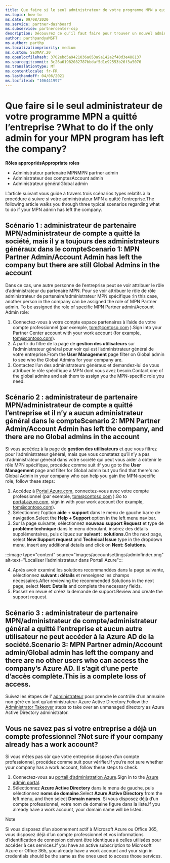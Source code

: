 ```yaml
---
title: Que faire si le seul administrateur de votre programme MPN a quitté l’entreprise ?
ms.topic: how-to
ms.date: 09/08/2020
ms.service: partner-dashboard
ms.subservice: partnercenter-csp
description: Découvrez ce qu’il faut faire pour trouver un nouvel administrateur MPN ou obtenir de l’aide auprès de l’administrateur général de votre entreprise. En outre, Découvrez comment ajouter un nouvel administrateur général de l’espace partenaires.
author: parthpandyaMSFT
ms.author: parthp
ms.localizationpriority: medium
ms.custom: SEOMAY.20
ms.openlocfilehash: 3702ebd5a9421036a053a9a142a2f40d3e488137
ms.sourcegitcommit: 3c26a61982082787bbdaf5d1e92553b26f3a5076
ms.translationtype: MT
ms.contentlocale: fr-FR
ms.lasthandoff: 04/06/2021
ms.locfileid: "106441997"
---
```

# <a name="what-to-do-if-the-only-admin-for-your-mpn-program-has-left-the-company"></a><span data-ttu-id="3e74a-103">Que faire si le seul administrateur de votre programme MPN a quitté l’entreprise ?</span><span class="sxs-lookup"><span data-stu-id="3e74a-103">What to do if the only admin for your MPN program has left the company?</span></span>

<span data-ttu-id="3e74a-104">**Rôles appropriés**</span><span class="sxs-lookup"><span data-stu-id="3e74a-104">**Appropriate roles**</span></span>

- <span data-ttu-id="3e74a-105">Administrateur partenaire MPN</span><span class="sxs-lookup"><span data-stu-id="3e74a-105">MPN partner admin</span></span>
- <span data-ttu-id="3e74a-106">Administrateur des comptes</span><span class="sxs-lookup"><span data-stu-id="3e74a-106">Account admin</span></span>
- <span data-ttu-id="3e74a-107">Administrateur général</span><span class="sxs-lookup"><span data-stu-id="3e74a-107">Global admin</span></span>

<span data-ttu-id="3e74a-108">L’article suivant vous guide à travers trois scénarios types relatifs à la procédure à suivre si votre administrateur MPN a quitté l’entreprise.</span><span class="sxs-lookup"><span data-stu-id="3e74a-108">The following article walks you through three typical scenarios regarding what to do if your MPN admin has left the company.</span></span>

## <a name="scenario-1-mpn-partner-adminaccount-admin-has-left-the-company-but-there-are-still-global-admins-in-the-account"></a><span data-ttu-id="3e74a-109">Scénario 1 : administrateur de partenaire MPN/administrateur de compte a quitté la société, mais il y a toujours des administrateurs généraux dans le compte</span><span class="sxs-lookup"><span data-stu-id="3e74a-109">Scenario 1: MPN Partner Admin/Account Admin has left the company but there are still Global Admins in the account</span></span>

<span data-ttu-id="3e74a-110">Dans ce cas, une autre personne de l’entreprise peut se voir attribuer le rôle d’administrateur du partenaire MPN. Pour se voir attribuer le rôle de rôle administrateur de partenaire/administrateur MPN spécifique :</span><span class="sxs-lookup"><span data-stu-id="3e74a-110">In this case, another person in the company can be assigned the role of MPN Partner admin. To be assigned the role of specific MPN Partner admin/Account Admin role:</span></span>

1. <span data-ttu-id="3e74a-111">Connectez-vous à votre compte espace partenaires à l’aide de votre compte professionnel (par exemple, tom@contoso.com ).</span><span class="sxs-lookup"><span data-stu-id="3e74a-111">Sign into your Partner Center account with your work account (for example, tom@contoso.com).</span></span>
1. <span data-ttu-id="3e74a-112">À partir du filtre de la page de **gestion des utilisateurs** sur l’administrateur général pour voir qui est l’administrateur général de votre entreprise.</span><span class="sxs-lookup"><span data-stu-id="3e74a-112">From the **User Management** page filter on Global admin to see who the Global Admins for your company are.</span></span> 
1. <span data-ttu-id="3e74a-113">Contactez l’un des administrateurs généraux et demandez-lui de vous attribuer le rôle spécifique à MPN dont vous avez besoin.</span><span class="sxs-lookup"><span data-stu-id="3e74a-113">Contact one of the global admins and ask them to assign you the MPN-specific role you need.</span></span> 

## <a name="scenario-2-mpn-partner-adminaccount-admin-has-left-the-company-and-there-are-no-global-admins-in-the-account"></a><span data-ttu-id="3e74a-114">Scénario 2 : administrateur de partenaire MPN/administrateur de compte a quitté l’entreprise et il n’y a aucun administrateur général dans le compte</span><span class="sxs-lookup"><span data-stu-id="3e74a-114">Scenario 2: MPN Partner Admin/Account Admin has left the company, and there are no Global admins in the account</span></span> 

<span data-ttu-id="3e74a-115">Si vous accédez à la page de **gestion des utilisateurs** et que vous filtrez pour l’administrateur général, mais que vous constatez qu’il n’y a pas d’administrateur général dans votre société qui peut vous aider à obtenir le rôle MPN spécifique, procédez comme suit :</span><span class="sxs-lookup"><span data-stu-id="3e74a-115">If you go to the **User Management** page and filter for Global admin but you find that there's no Global Admin in your company who can help you gain the MPN-specific role, follow these steps:</span></span>

1. <span data-ttu-id="3e74a-116">Accédez à [Portal.Azure.com](https://ms.portal.azure.com/), connectez-vous avec votre compte professionnel (par exemple, tom@contoso.com ).</span><span class="sxs-lookup"><span data-stu-id="3e74a-116">Go to [portal.azure.com](https://ms.portal.azure.com/), sign in with your work account (for example, tom@contoso.com).</span></span> 
1. <span data-ttu-id="3e74a-117">Sélectionnez l’option **aide + support** dans le menu de gauche barre de navigation.</span><span class="sxs-lookup"><span data-stu-id="3e74a-117">Select the **Help + Support** option in the left menu nav bar.</span></span>
1. <span data-ttu-id="3e74a-118">Sur la page suivante, sélectionnez **nouveau support Request** et type de **problème technique** dans le menu déroulant, insérez des détails supplémentaires, puis cliquez sur **suivant : solutions.**</span><span class="sxs-lookup"><span data-stu-id="3e74a-118">On the next page, select **New Support request** and **Technical Issue** type in the dropdown menu, insert any additional details and click on **Next: Solutions.**</span></span>

:::image type="content" source="images/accountsettings/adminfinder.png" alt-text="Localiser l’administrateur dans Portail Azure":::

4. <span data-ttu-id="3e74a-120">Après avoir examiné les solutions recommandées dans la page suivante, sélectionnez **suivant : détails** et renseignez les champs nécessaires.</span><span class="sxs-lookup"><span data-stu-id="3e74a-120">After reviewing the recommended Solutions in the next page, select **Next: Details** and complete the necessary fields.</span></span>
1. <span data-ttu-id="3e74a-121">Passez en revue et créez la demande de support.</span><span class="sxs-lookup"><span data-stu-id="3e74a-121">Review and create the support request.</span></span>


## <a name="scenario-3-mpn-partner-adminaccount-adminglobal-admin-has-left-the-company-and-there-are-no-other-users-who-can-access-the-companys-azure-ad-this-is-a-complete-loss-of-access"></a><span data-ttu-id="3e74a-122">Scénario 3 : administrateur de partenaire MPN/administrateur de compte/administrateur général a quitté l’entreprise et aucun autre utilisateur ne peut accéder à la Azure AD de la société.</span><span class="sxs-lookup"><span data-stu-id="3e74a-122">Scenario 3: MPN Partner admin/Account admin/Global admin has left the company and there are no other users who can access the company’s Azure AD.</span></span> <span data-ttu-id="3e74a-123">Il s’agit d’une perte d’accès complète.</span><span class="sxs-lookup"><span data-stu-id="3e74a-123">This is a complete loss of access.</span></span>

<span data-ttu-id="3e74a-124">Suivez les étapes de l' [administrateur](/azure/active-directory/users-groups-roles/domains-admin-takeover#internal-admin-takeover) pour prendre le contrôle d’un annuaire non géré en tant qu’administrateur Azure Active Directory.</span><span class="sxs-lookup"><span data-stu-id="3e74a-124">Follow the [Administrator Takeover](/azure/active-directory/users-groups-roles/domains-admin-takeover#internal-admin-takeover) steps to take over an unmanaged directory as Azure Active Directory administrator.</span></span>

## <a name="not-sure-if-your-company-already-has-a-work-account"></a><span data-ttu-id="3e74a-125">Vous ne savez pas si votre entreprise a déjà un compte professionnel ?</span><span class="sxs-lookup"><span data-stu-id="3e74a-125">Not sure if your company already has a work account?</span></span>

<span data-ttu-id="3e74a-126">Si vous n’êtes pas sûr que votre entreprise dispose d’un compte professionnel, procédez comme suit pour vérifier.</span><span class="sxs-lookup"><span data-stu-id="3e74a-126">If you’re not sure whether your company has a work account, follow these steps to check.</span></span>

1. <span data-ttu-id="3e74a-127">Connectez-vous au [portail d’administration Azure](https://ms.portal.azure.com).</span><span class="sxs-lookup"><span data-stu-id="3e74a-127">Sign in to the [Azure admin portal](https://ms.portal.azure.com).</span></span>
2. <span data-ttu-id="3e74a-128">Sélectionnez **Azure Active Directory** dans le menu de gauche, puis sélectionnez **noms de domaine**.</span><span class="sxs-lookup"><span data-stu-id="3e74a-128">Select **Azure Active Directory** from the left menu, and then select **Domain names**.</span></span>
<span data-ttu-id="3e74a-129">Si vous disposez déjà d’un compte professionnel, votre nom de domaine figure dans la liste.</span><span class="sxs-lookup"><span data-stu-id="3e74a-129">If you already have a work account, your domain name will be listed.</span></span>

>[!Note]
><span data-ttu-id="3e74a-130">Si vous disposez d’un abonnement actif à Microsoft Azure ou Office 365, vous disposez déjà d’un compte professionnel et vos informations d’identification de connexion doivent être identiques à celles utilisées pour accéder à ces services.</span><span class="sxs-lookup"><span data-stu-id="3e74a-130">If you have an active subscription to Microsoft Azure or Office 365, you already have a work account and your sign in credentials should be the same as the ones used to access those services.</span></span>